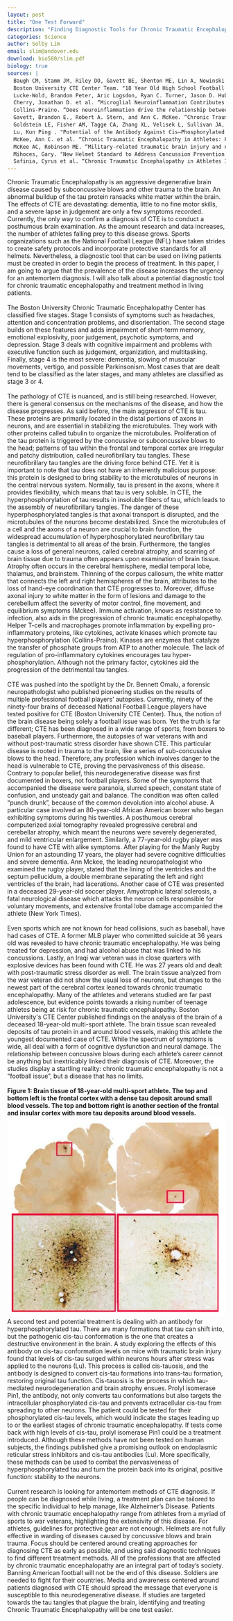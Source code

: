 ```yaml
---
layout: post
title: "One Test Forward"
description: "Finding Diagnostic Tools for Chronic Traumatic Encephalopathy"
categories: Science
author: Solby Lim
email: slim@andover.edu
download: bio580/slim.pdf
biology: true
sources: |
  Baugh CM, Stamm JM, Riley DO, Gavett BE, Shenton ME, Lin A, Nowinski CJ, Cantu RC, McKee AC, Stern RA. “Chronic traumatic encephalopathy: Neurodegeneration following repetitive concussive and subconcussive brain trauma.”  Brain Imaging and Behavior. 2012; 6(2): 244-254.<br><br>
  Boston University CTE Center Team. "18 Year Old High School Football Player » CTE Center | Boston University." CTE Center RSS. Boston University, n.d. Web. 09 Feb. 2017.<br><br>
  Lucke-Wold, Brandon Peter, Aric Logsdon, Ryan C. Turner, Jason D. Huber, Charles L.Rosen.  “Endoplasmic reticulum stress implicated in chronic traumatic encephalopathy.”  Journal of Neurosurgery. September 18, 2016.<br><br>
  Cherry, Jonathan D. et al. “Microglial Neuroinflammation Contributes to Tau Accumulation in Chronic Traumatic Encephalopathy.”  Acta Neuropathologica Communications 4 (2016): 112.  PMC. Web. 15 Dec. 2016.<br><br>
  Collins-Praino. “Does neuroinflammation drive the relationship between tau hyperphosphorylation and dementia development following traumatic brain injury?” Brains Behave Immun. Jan. 13 2017.<br><br>
  Gavett, Brandon E., Robert A. Stern, and Ann C. McKee. “Chronic Traumatic Encephalopathy: A Potential Late Effect of Sport-Related Concussive and Subconcussive Head Trauma.”  Clinics in sports medicine 30.1 (2011): 179–xi.  PMC. Web. 16 Dec. 2016.<br><br>
  Goldstein LE, Fisher AM, Tagge CA, Zhang XL, Velisek L, Sullivan JA, Upreti C, Kracht JM, Ericsson M, Wojnarowicz MW, Goletiani CJ, Maglakelidze GM, Casey N, Moncaster JA, Minaeva O, Moir RD, Nowinski CJ, Stern RA, Cantu RC, Geiling J, Blusztajn JK, Wolozin BL, Ikezu T, Stein TD, Budson AE, Kowall NW, Chargin D, Sharon A, Saman S, Hall GF, Moss WC, Cleveland RO, Tanzi RE, Stanton PK, McKee AC. “Chronic traumatic encephalopathy in blast-exposed military veterans and a blast neurotrauma mouse model.”  Sci Transl Med, 2012 ;  4(134ra60): 1-40.<br><br>
  Lu, Kun Ping . "Potential of the Antibody Against Cis–Phosphorylated Tau in the Early Diagnosis, Treatment, and Prevention of Alzheimer Disease and Brain Injury."  Early Diagnosis, Treatment, and Prevention of AD and Brain Injury | JAMA Neurology | The JAMA Network. Jama Neurol, 01 Nov. 2016. Web. 13 Jan. 2017.<br><br>
  McKee, Ann C. et al. “Chronic Traumatic Encephalopathy in Athletes: Progressive Tauopathy Following Repetitive Head Injury.”  Journal of neuropathology and experimental neurology68.7 (2009): 709–735.  PMC. Web. 16 Dec. 2016.<br><br>
  McKee AC, Robinson ME. “Military-related traumatic brain injury and neurodegeneration.”  Alzheimers Dement. June 10. 2014<br><br>
  Mihoces, Gary. "New Helmet Standard to Address Concussion Prevention."  USA Today. Gannett Satellite Information Network, 20 June 2014. Web. 20 Feb. 2017.<br><br>
  Safinia, Cyrus et al. “Chronic Traumatic Encephalopathy in Athletes Involved with High-Impact Sports.”  Journal of Vascular and Interventional Neurology 9.2 (2016): 34–48. Print. Stern RA.<br><br>
---
```

Chronic Traumatic Encephalopathy is an aggressive degenerative brain disease caused by subconcussive blows and other trauma to the brain. An abnormal buildup of the tau protein ransacks white matter within the brain. The effects of CTE are devastating: dementia, little to no fine motor skills, and a severe lapse in judgement are only a few symptoms recorded. Currently, the only way to confirm a diagnosis of CTE is to conduct a posthumous brain examination. As the amount research and data increases, the number of athletes falling prey to this disease grows. Sports organizations such as the National Football League (NFL) have taken strides to create safety protocols and incorporate protective standards for all helmets. Nevertheless, a diagnostic tool that can be used on living patients must be created in order to begin the process of treatment. In this paper, I am going to argue that the prevalence of the disease increases the urgency for an antemortem diagnosis. I will also talk about a potential diagnostic tool for chronic traumatic encephalopathy and treatment method in living patients.<br><br>
The Boston University Chronic Traumatic Encephalopathy Center has classified five stages. Stage 1 consists of symptoms such as headaches, attention and concentration problems, and disorientation. The second stage builds on these features and adds impairment of short-term memory, emotional explosivity, poor judgement, psychotic symptoms, and depression. Stage 3 deals with cognitive impairment and problems with executive function such as judgement, organization, and multitasking. Finally, stage 4 is the most severe: dementia, slowing of muscular movements, vertigo, and possible Parkinsonism. Most cases that are dealt tend to be classified as the later stages, and many athletes are classified as stage 3 or 4.<br><br>
The pathology of CTE is nuanced, and is still being researched. However, there is general consensus on the mechanisms of the disease, and how the disease progresses. As said before, the main aggressor of CTE is tau. These proteins are primarily located in the distal portions of axons in neurons, and are essential in stabilizing the microtubules. They work with other proteins called tubulin to organize the microtubules. Proliferation of the tau protein is triggered by the concussive or subconcussive blows to the head; patterns of tau within the frontal and temporal cortex are irregular and patchy distribution, called neurofibrillary tau tangles. These neurofibrillary tau tangles are the driving force behind CTE. Yet it is important to note that tau does not have an inherently malicious purpose: this protein is designed to bring stability to the microtubules of neurons in the central nervous system. Normally, tau is present in the axons, where it provides flexibility, which means that tau is very soluble. In CTE, the hyperphosphorylation of tau results in insoluble fibers of tau, which leads to the assembly of neurofibrillary tangles. The danger of these hyperphosphorylated tangles is that axonal transport is disrupted, and the microtubules of the neurons become destabilized. Since the microtubules of a cell and the axons of a neuron are crucial to brain function, the widespread accumulation of hyperphosphorylated neurofibrillary tau tangles is detrimental to all areas of the brain. Furthermore, the tangles cause a loss of general neurons, called cerebral atrophy, and scarring of brain tissue due to trauma often appears upon examination of brain tissue. Atrophy often occurs in the cerebral hemisphere, medial temporal lobe, thalamus, and brainstem. Thinning of the corpus callosum, the white matter that connects the left and right hemispheres of the brain, attributes to the loss of hand-eye coordination that CTE progresses to. Moreover, diffuse axonal injury to white matter in the form of lesions and damage to the cerebellum affect the severity of motor control, fine movement, and equilibrium symptoms (Mckee). Immune activation, knows as resistance to infection, also aids in the progression of chronic traumatic encephalopathy. Helper T-cells and macrophages promote inflammation by expelling pro-inflammatory proteins, like cytokines, activate kinases which promote tau hyperphosphorylation (Collins-Praino). Kinases are enzymes that catalyze the transfer of phosphate groups from ATP to another molecule. The lack of regulation of pro-inflammatory cytokines encourages tau hyper-phosphorylation. Although not the primary factor, cytokines aid the progression of the detrimental tau tangles.<br><br>
CTE was pushed into the spotlight by the Dr. Bennett Omalu, a forensic neuropathologist who published pioneering studies on the results of multiple professional football players’ autopsies. Currently, ninety of the ninety-four brains of deceased National Football League players have tested positive for CTE (Boston University CTE Center). Thus, the notion of the brain disease being solely a football issue was born. Yet the truth is far different; CTE has been diagnosed in a wide range of sports, from boxers to baseball players. Furthermore, the autopsies of war veterans with and without post-traumatic stress disorder have shown CTE. This particular disease is rooted in trauma to the brain, like a series of sub-concussive blows to the head. Therefore, any profession which involves danger to the head is vulnerable to CTE, proving the pervasiveness of this disease. Contrary to popular belief, this neurodegenerative disease was first documented in boxers, not football players. Some of the symptoms that accompanied the disease were paranoia, slurred speech, constant state of confusion, and unsteady gait and balance. The condition was often called “punch drunk”, because of the common devolution into alcohol abuse. A particular case involved an 80-year-old African American boxer who began exhibiting symptoms during his twenties. A posthumous cerebral computerized axial tomography revealed progressive cerebral and cerebellar atrophy, which meant the neurons were severely degenerated, and mild ventricular enlargement. Similarly, a 77-year-old rugby player was found to have CTE with alike symptoms. After playing for the Manly Rugby Union for an astounding 17 years, the player had severe cognitive difficulties and severe dementia. Ann Mckee, the leading neuropathologist who examined the rugby player, stated that the lining of the ventricles and the septum pellucidum, a double membrane separating the left and right ventricles of the brain, had lacerations. Another case of CTE was presented in a deceased 29-year-old soccer player. Amyotrophic lateral sclerosis, a fatal neurological disease which attacks the neuron cells responsible for voluntary movements, and extensive frontal lobe damage accompanied the athlete (New York Times).<br><br>
Even sports which are not known for head collisions, such as baseball, have had cases of CTE. A former MLB player who committed suicide at 36 years old was revealed to have chronic traumatic encephalopathy. He was being treated for depression, and had alcohol abuse that was linked to his concussions. Lastly, an Iraqi war veteran was in close quarters with explosive devices has been found with CTE. He was 27 years old and dealt with post-traumatic stress disorder as well. The brain tissue analyzed from the war veteran did not show the usual loss of neurons, but changes to the newest part of the cerebral cortex leaned towards chronic traumatic encephalopathy. Many of the athletes and veterans studied are far past adolescence, but evidence points towards a rising number of teenage athletes being at risk for chronic traumatic encephalopathy. Boston University's CTE Center published findings on the analysis of the brain of a deceased 18-year-old multi-sport athlete. The brain tissue scan revealed deposits of tau protein in and around blood vessels, making this athlete the youngest documented case of CTE. While the spectrum of symptoms is wide, all deal with a form of cognitive dysfunction and neural damage. The relationship between concussive blows during each athlete’s career cannot be anything but inextricably linked their diagnosis of CTE. Moreover, the studies display a startling reality: chronic traumatic encephalopathy is not a “football issue”, but a disease that has no limits.<br><br>
**Figure 1: Brain tissue of 18-year-old multi-sport athlete. The top and bottom left is the frontal cortex with a dense tau deposit around small blood vessels. The top and bottom right is another section of the frontal and insular cortex with more tau deposits around blood vessels.**
![](/Assets/Article/slimfig1.png)
<br>
A second test and potential treatment is dealing with an antibody for hyperphosphorylated tau. There are many formations that tau can shift into, but the pathogenic cis-tau conformation is the one that creates a destructive environment in the brain. A study exploring the effects of this antibody on cis-tau conformation levels on mice with traumatic brain injury found that levels of cis-tau surged within neurons hours after stress was applied to the neurons (Lu). This process is called cis-tauosis, and the antibody is designed to convert cis-tau formations into trans-tau formation, restoring original tau function. Cis-tauosis is the process in which tau-mediated neurodegeneration and brain atrophy ensues. Prolyl isomerase Pin1, the antibody, not only converts tau conformations but also targets the intracellular phosphorylated cis-tau and prevents extracellular cis-tau from spreading to other neurons. The patient could be tested for their phosphorylated cis-tau levels, which would indicate the stages leading up to or the earliest stages of chronic traumatic encephalopathy. If tests come back with high levels of cis-tau, prolyl isomerase Pin1 could be a treatment introduced. Although these methods have not been tested on human subjects, the findings published give a promising outlook on endoplasmic reticular stress inhibitors and cis-tau antibodies (Lu). More specifically, these methods can be used to combat the pervasiveness of hyperphosphorylated tau and turn the protein back into its original, positive function: stability to the neurons.<br><br>
Current research is looking for antemortem methods of CTE diagnosis. If people can be diagnosed while living, a treatment plan can be tailored to the specific individual to help manage, like Alzheimer’s Disease. Patients with chronic traumatic encephalopathy range from athletes from a myriad of sports to war veterans, highlighting the extensivity of this disease. For athletes, guidelines for protective gear are not enough. Helmets are not fully effective in warding of diseases caused by concussive blows and brain trauma. Focus should be centered around creating approaches for diagnosing CTE as early as possible, and using said diagnostic techniques to find different treatment methods. All of the professions that are affected by chronic traumatic encephalopathy are an integral part of today’s society. Banning American football will not be the end of this disease. Soldiers are needed to fight for their countries. Media and awareness centered around patients diagnosed with CTE should spread the message that everyone is susceptible to this neurodegenerative disease. If studies are targeted towards the tau tangles that plague the brain, identifying and treating Chronic Traumatic Encephalopathy will be one test easier.<br><br>
